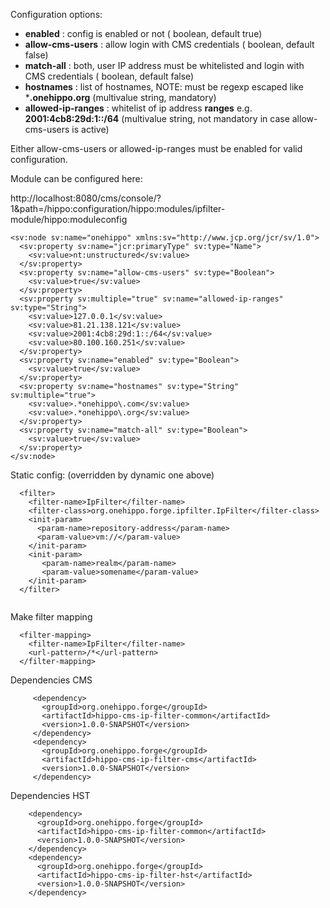 Configuration options:

* **enabled** : config is enabled or not ( boolean, default true)
* **allow-cms-users** : allow login with CMS credentials ( boolean, default false)
* **match-all** : both, user IP address must be whitelisted and login with CMS credentials ( boolean, default false)
* **hostnames** : list of hostnames, NOTE: must be regexp escaped like  ***.onehippo\.org** (multivalue string, mandatory)
* **allowed-ip-ranges** : whitelist of ip address **ranges** e.g. **2001:4cb8:29d:1::/64** (multivalue string, not mandatory in case allow-cms-users is active)
                                

Either allow-cms-users or allowed-ip-ranges must be enabled for valid configuration.


Module can be configured here:

http://localhost:8080/cms/console/?1&path=/hippo:configuration/hippo:modules/ipfilter-module/hippo:moduleconfig
```
<sv:node sv:name="onehippo" xmlns:sv="http://www.jcp.org/jcr/sv/1.0">
  <sv:property sv:name="jcr:primaryType" sv:type="Name">
    <sv:value>nt:unstructured</sv:value>
  </sv:property>
  <sv:property sv:name="allow-cms-users" sv:type="Boolean">
    <sv:value>true</sv:value>
  </sv:property>
  <sv:property sv:multiple="true" sv:name="allowed-ip-ranges" sv:type="String">
    <sv:value>127.0.0.1</sv:value>
    <sv:value>81.21.138.121</sv:value>
    <sv:value>2001:4cb8:29d:1::/64</sv:value>
    <sv:value>80.100.160.251</sv:value>
  </sv:property>
  <sv:property sv:name="enabled" sv:type="Boolean">
    <sv:value>true</sv:value>
  </sv:property>
  <sv:property sv:name="hostnames" sv:type="String" sv:multiple="true">
    <sv:value>.*onehippo\.com</sv:value>
    <sv:value>.*onehippo\.org</sv:value>
  </sv:property>
  <sv:property sv:name="match-all" sv:type="Boolean">
    <sv:value>true</sv:value>
  </sv:property>
</sv:node>

```
Static config: (overridden by dynamic one above)
```
  <filter>
    <filter-name>IpFilter</filter-name>
    <filter-class>org.onehippo.forge.ipfilter.IpFilter</filter-class>
    <init-param>
      <param-name>repository-address</param-name>
      <param-value>vm://</param-value>
    </init-param>
    <init-param>
       <param-name>realm</param-name>
       <param-value>somename</param-value>
    </init-param>
  </filter>


```
Make filter mapping
```
  <filter-mapping>
    <filter-name>IpFilter</filter-name>
    <url-pattern>/*</url-pattern>
  </filter-mapping>

```
Dependencies CMS

```
     <dependency>
       <groupId>org.onehippo.forge</groupId>
       <artifactId>hippo-cms-ip-filter-common</artifactId>
       <version>1.0.0-SNAPSHOT</version>
     </dependency>
     <dependency>
       <groupId>org.onehippo.forge</groupId>
       <artifactId>hippo-cms-ip-filter-cms</artifactId>
       <version>1.0.0-SNAPSHOT</version>
     </dependency>
```

Dependencies HST

```
    <dependency>
      <groupId>org.onehippo.forge</groupId>
      <artifactId>hippo-cms-ip-filter-common</artifactId>
      <version>1.0.0-SNAPSHOT</version>
    </dependency>
    <dependency>
      <groupId>org.onehippo.forge</groupId>
      <artifactId>hippo-cms-ip-filter-hst</artifactId>
      <version>1.0.0-SNAPSHOT</version>
    </dependency>
```
